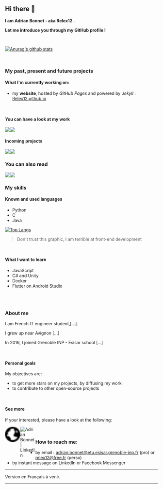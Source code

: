 ## Hi there 👋

**I am Adrian Bonnet - aka Relex12 .**

**Let me introduce you through my GitHub profile !**

<br/>

[![Anurag's github stats](https://github-readme-stats.vercel.app/api?username=Relex12&show_icons=true&count_private=true)](https://github.com/anuraghazra/github-readme-stats)

<br/>

### My past, present and future projects

#### What I'm currently working on:

* my **website**, hosted by *GitHub Pages* and powered by *Jekyll* : [Relex12.github.io](Relex12.github.io)

<br/>

#### You can have a look at my work

[<img align="left" src="https://github-readme-stats.vercel.app/api/pin/?username=Relex12&repo=Word_machine"/>](https://github.com/Relex12/Word_machine)
[<img align="left" src="https://github-readme-stats.vercel.app/api/pin/?username=Relex12&repo=lining-draw"/>](https://github.com/Relex12/lining-draw)







<br/>

#### Incoming projects

[<img align="left" src="https://github-readme-stats.vercel.app/api/pin/?username=Relex12&repo=Loup-garou"/>](https://github.com/Relex12/Loup-garou)
[<img align="left" src="https://github-readme-stats.vercel.app/api/pin/?username=Relex12&repo=Genex"/>](https://github.com/Relex12/Genex)







<br/>

### You can also read

[<img align="left" src="https://github-readme-stats.vercel.app/api/pin/?username=Relex12&repo=Maths_for_IT"/>](https://github.com/Relex12/Maths_for_IT)
[<img align="left" src="https://github-readme-stats.vercel.app/api/pin/?username=Relex12&repo=Languages"/>](https://github.com/Relex12/Languages)







<br/>

### My skills

#### Known and used languages

* Python
* C
* Java

[![Top Langs](https://github-readme-stats.vercel.app/api/top-langs/?username=Relex12&layout=compact)](https://github.com/anuraghazra/github-readme-stats)

> Don't trust this graphic, I am terrible at front-end development

<br/>

#### What I want to learn

* JavaScript
* C# and Unity
* Docker
* Flutter on Android Studio

<br/>


<br/>

### About me

I am French IT engineer student,[...].

I grew up near Avignon [...]

In 2016, I joined Grenoble INP - Esisar school [...]

<br/>

#### Personal goals

My objectives are:

* to get more stars on my projects, by diffusing my work
* to contribute to other open-source projects

<br/>

#### See more

If your interested, please have a look at the following:

[<img align="left" alt="My Website" width="50px" src="https://raw.githubusercontent.com/iconic/open-iconic/master/svg/globe.svg" />](Relex12.github.io)
[<img align="left" alt="Adrian Bonnet | LinkedIn" width="50px" src="https://cdn.jsdelivr.net/npm/simple-icons@v3/icons/linkedin.svg" />](https://fr.linkedin.com/in/adrian-bonnet-897b6218a)



<br/>

### How to reach me:

* by email : adrian.bonnet@etu.esisar.grenoble-inp.fr (pro) or relex12@free.fr (perso)
* by instant message on LinkedIn or Facebook Messenger



---

Version en Français à venir.

---
